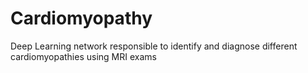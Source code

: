 # Cardiomyopathy
Deep Learning network responsible to identify and diagnose different cardiomyopathies using MRI exams
